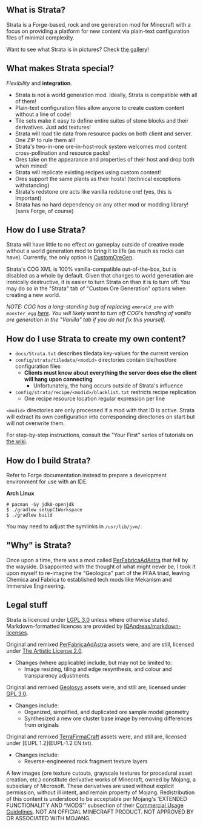 ## What is Strata?

Strata is a Forge-based, rock and ore generation mod for Minecraft with a focus on providing a platform for new content via plain-text configuration files of minimal complexity.

Want to see what Strata is in pictures? Check [the gallery](https://github.com/Terrenteller/Strata/wiki/Gallery)!

## What makes Strata special?

_Flexibility_ and **integration**.

- Strata is not a world generation mod. Ideally, Strata is compatible with all of them!
- Plain-text configuration files allow anyone to create custom content without a line of code!
- Tile sets make it easy to define entire suites of stone blocks and their derivatives. Just add textures!
- Strata will load tile data from resource packs on both client and server. One ZIP to rule them all!
- Strata's two-in-one ore-in-host-rock system welcomes mod content cross-pollination and resource packs!
- Ores take on the appearance and properties of their host and drop both when mined!
- Strata will replicate existing recipes using custom content!
- Ores support the same plants as their hosts! (technical exceptions withstanding)
- Strata's redstone ore acts like vanilla redstone ore! (yes, this is important)
- Strata has no hard dependency on any other mod or modding library! (sans Forge, of course)

## How do I use Strata?

Strata will have little to no effect on gameplay outside of creative mode without a world generation mod to bring it to life (as much as rocks can have). Currently, the only option is [CustomOreGen](https://github.com/lawremi/CustomOreGen).

Strata's COG XML is 100% vanilla-compatible out-of-the-box, but is disabled as a whole by default. Given that changes to world generation are ironically destructive, it is easier to turn Strata on than it is to turn off. You may do so in the "Strata" tab of "Custom Ore Generation" options when creating a new world.

_NOTE: COG has a long-standing bug of replacing `emerald_ore` with `monster_egg` [here](https://github.com/lawremi/CustomOreGen/blob/db939431ccab85707754c69c6d54858d1fcdf9ff/src/main/resources/config/modules/Vanilla.xml#L2059). You will likely want to turn off COG's handling of vanilla ore generation in the "Vanilla" tab if you do not fix this yourself._

## How do I use Strata to create my own content?

- `docs/Strata.txt` describes tiledata key-values for the current version
- `config/strata/tiledata/<modid>` directories contain tile/host/ore configuration files
    - **Clients must know about everything the server does else the client will hang upon connecting**
        - Unfortunately, the hang occurs outside of Strata's influence
- `config/strata/recipe/<modid>/blacklist.txt` restricts recipe replication
    - One recipe resource location regular expression per line

`<modid>` directories are only processed if a mod with that ID is active. Strata will extract its own configuration into corresponding directories on start but will not overwrite them.

For step-by-step instructions, consult the "Your First" series of tutorials on [the wiki](https://github.com/Terrenteller/Strata/wiki).

## How do I build Strata?

Refer to Forge documentation instead to prepare a development environment for use with an IDE.

**Arch Linux**

```
# pacman -Sy jdk8-openjdk
$ ./gradlew setupCIWorkspace
$ ./gradlew build
```

You may need to adjust the symlinks in `/usr/lib/jvm/`.

## "Why" is Strata?

Once upon a time, there was a mod called [PerFabricaAdAstra](https://github.com/lawremi/PerFabricaAdAstra) that fell by the wayside. Disappointed with the thought of what might never be, I took it upon myself to re-imagine the "Geologica" part of the PFAA triad, leaving Chemica and Fabrica to established tech mods like Mekanism and Immersive Engineering.

## Legal stuff

Strata is licenced under [LGPL 3.0](LICENCE.md) unless where otherwise stated. Markdown-formatted licences are provided by [IQAndreas/markdown-licenses](https://github.com/IQAndreas/markdown-licenses).

Original and remixed [PerFabricaAdAstra](https://github.com/lawremi/PerFabricaAdAstra) assets were, and are still, licensed under [The Artistic License 2.0](artistic-v2.0.md).

- Changes (where applicable) include, but may not be limited to:
    - Image resizing, tiling and edge resynthesis, and colour and transparency adjustments

Original and remixed [Geolosys](https://github.com/oitsjustjose/Geolosys) assets were, and still are, licensed under [GPL 3.0](gnu-gpl-v3.0.md).

- Changes include:
    - Organized, simplified, and duplicated ore sample model geometry
    - Synthesized a new ore cluster base image by removing differences from originals

Original and remixed [TerraFirmaCraft](https://github.com/TerraFirmaCraft/TerraFirmaCraft) assets were, and still are, licensed under [EUPL 1.2](EUPL-1.2 EN.txt).

- Changes include:
    - Reverse-engineered rock fragment texture layers

A few images (ore texture cutouts, grayscale textures for procedural asset creation, etc.) constitute derivative works of Minecraft, owned by Mojang, a subsidiary of Microsoft. These derivatives are used without explicit permission, without ill intent, and remain property of Mojang. Redistribution of this content is understood to be acceptable per Mojang's 'EXTENDED FUNCTIONALITY AND “MODS”' subsection of their [Commercial Usage Guidelines](https://account.mojang.com/terms?ref=ft#commercial). NOT AN OFFICIAL MINECRAFT PRODUCT. NOT APPROVED BY OR ASSOCIATED WITH MOJANG.
